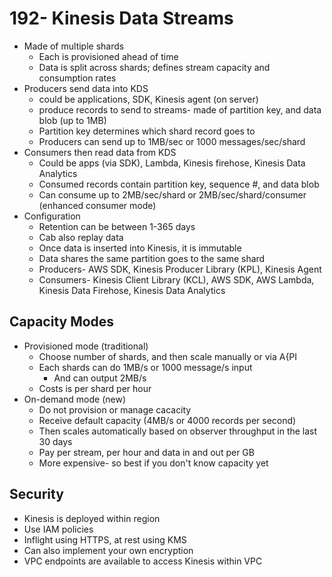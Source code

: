 # 192- Kinesis Data Streams
- Made of multiple shards
	- Each is provisioned ahead of time
	- Data is split across shards; defines stream capacity and consumption rates
- Producers send data into KDS
	- could be applications, SDK, Kinesis agent (on server)
	- produce records to send to streams- made of partition key, and data blob (up to 1MB)
	- Partition key determines which shard record goes to
	- Producers can send up to 1MB/sec or 1000 messages/sec/shard
- Consumers then read data from KDS
	- Could be apps (via SDK), Lambda, Kinesis firehose, Kinesis Data Analytics
	- Consumed records contain partition key, sequence #, and data blob
	- Can consume up to 2MB/sec/shard or 2MB/sec/shard/consumer (enhanced consumer mode)
- Configuration
	- Retention can be between 1-365 days
	- Cab also replay data
	- Once data is inserted into Kinesis, it is immutable
	- Data shares the same partition goes to the same shard
	- Producers- AWS SDK, Kinesis Producer Library (KPL), Kinesis Agent
	- Consumers- Kinesis Client Library (KCL), AWS SDK, AWS Lambda, Kinesis Data Firehose, Kinesis Data Analytics

## Capacity Modes
- Provisioned mode (traditional)
	- Choose number of shards, and then scale manually or via A{PI
	- Each shards can do 1MB/s or 1000 message/s input
		- And can output 2MB/s
	- Costs is per shard per hour
- On-demand mode (new)
	- Do not provision or manage cacacity
	- Receive default capacity (4MB/s or 4000 records per second)
	- Then scales automatically based on observer throughput in the last 30 days
	- Pay per stream, per hour and data in and out per GB
	- More expensive- so best if you don't know capacity yet

## Security
- Kinesis is deployed within region
- Use IAM policies
- Inflight using HTTPS, at rest using KMS
- Can also implement your own encryption
- VPC endpoints are available to access Kinesis within VPC